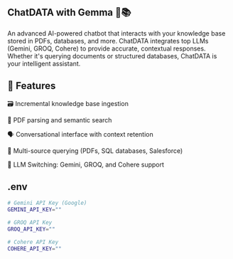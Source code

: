 ## ChatDATA with Gemma 💬📚
An advanced AI-powered chatbot that interacts with your knowledge base stored in PDFs, databases, and more. ChatDATA integrates top LLMs (Gemini, GROQ, Cohere) to provide accurate, contextual responses. Whether it's querying documents or structured databases, ChatDATA is your intelligent assistant.

## 🧠 Features
🗃️ Incremental knowledge base ingestion

📄 PDF parsing and semantic search

🗣️ Conversational interface with context retention

🔗 Multi-source querying (PDFs, SQL databases, Salesforce)

🤖 LLM Switching: Gemini, GROQ, and Cohere support

## .env
```bash
# Gemini API Key (Google)
GEMINI_API_KEY=""

# GROQ API Key
GROQ_API_KEY=""

# Cohere API Key
COHERE_API_KEY=""
```
